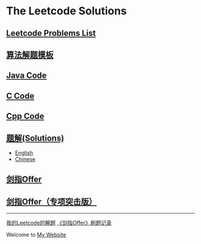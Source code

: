 # The Leetcode Solutions 

## [Leetcode Problems List](./Leetcode.md)

## [算法解题模板](https://github.com/longluo/leetcode/wiki/%E7%AE%97%E6%B3%95%E8%A7%A3%E9%A2%98%E6%A8%A1%E6%9D%BF)

## [Java Code](./Java/src/com/longluo/leetcode/README.md)

## [C Code](./C/README.md)

## [Cpp Code](./Cpp/README.md)

## [题解(Solutions)](./Solutions)
- [English](./Solutions/English/README.md)
- [Chinese](./Solutions/README.md)

## [剑指Offer](./Java/src/com/longluo/offer/README.md)

## [剑指Offer（专项突击版）](./Java/src/com/longluo/offer_ii/README.md)

-------------------

[我的Leetcode的解题](http://www.longluo.me/blog/2020/12/09/Leetcode-Solutions/)
[《剑指Offer》刷题记录](http://www.longluo.me/blog/2020/12/20/Coding-Interviews/)

Welcome to [My Website](http://www.longluo.me)

